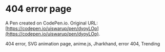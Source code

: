 # 404 error page

A Pen created on CodePen.io. Original URL: [https://codepen.io/uiswarup/pen/dyoyLOp](https://codepen.io/uiswarup/pen/dyoyLOp).

404 error, SVG animation page, anime.js, Jharkhand,
error 404, Trending